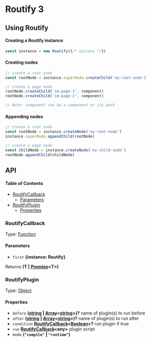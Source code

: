 # Routify 3

## Using Routify

#### Creating a Routify instance

```javascript
const instance = new Routify({/* options */})
```

#### Creating nodes

```javascript
// create a root node
const rootNode = instance.superNode.createChild('my-root-node')

// create a page node
rootNode.createChild('im-page-1', component)
rootNode.createChild('im-page-2', component)

// Note: component can be a component or its path
```

#### Appending nodes

```javascript
// create a root node
const rootNode = instance.createNode('my-root-node')
instance.superNode.appendChild(rootNode)

// create a page node
const childNode = instance.createNode('my-child-node')
rootNode.appendChild(childNode)
```

## API

<!-- Generated by documentation.js. Update this documentation by updating the source code. -->

#### Table of Contents

-   [RoutifyCallback](#routifycallback)
    -   [Parameters](#parameters)
-   [RoutifyPlugin](#routifyplugin)
    -   [Properties](#properties)

### 

### RoutifyCallback

Type: [Function](https://developer.mozilla.org/docs/Web/JavaScript/Reference/Statements/function)

#### Parameters

-   `first` **{instance: Routify}** 

Returns **(T | [Promise](https://developer.mozilla.org/docs/Web/JavaScript/Reference/Global_Objects/Promise)&lt;T>)** 

### RoutifyPlugin

Type: [Object](https://developer.mozilla.org/docs/Web/JavaScript/Reference/Global_Objects/Object)

#### Properties

-   `before` **([string](https://developer.mozilla.org/docs/Web/JavaScript/Reference/Global_Objects/String) \| [Array](https://developer.mozilla.org/docs/Web/JavaScript/Reference/Global_Objects/Array)&lt;[string](https://developer.mozilla.org/docs/Web/JavaScript/Reference/Global_Objects/String)>)?** name of plugin(s) to run before
-   `after` **([string](https://developer.mozilla.org/docs/Web/JavaScript/Reference/Global_Objects/String) \| [Array](https://developer.mozilla.org/docs/Web/JavaScript/Reference/Global_Objects/Array)&lt;[string](https://developer.mozilla.org/docs/Web/JavaScript/Reference/Global_Objects/String)>)?** name of plugin(s) to run after
-   `condition` **[RoutifyCallback](#routifycallback)&lt;[Boolean](https://developer.mozilla.org/docs/Web/JavaScript/Reference/Global_Objects/Boolean)>?** run plugin if true
-   `run` **[RoutifyCallback](#routifycallback)&lt;any>** plugin script
-   `mode` **(`"compile"` \| `"runtime"`)** 
